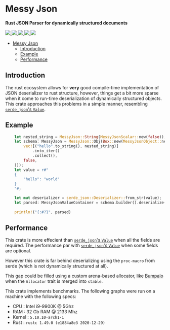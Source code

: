 # Messy Json

**Rust JSON Parser for dynamically structured documents**

<a href="https://gitlab.com/basiliq/messy_json/-/pipelines" alt="Gitlab pipeline status">
  <img src="https://img.shields.io/gitlab/pipeline/basiliq/messy_json/master">
</a>
<a href="https://codecov.io/gl/basiliq/messy_json" alt="Codecov">
  <img src="https://img.shields.io/codecov/c/gitlab/basiliq/messy_json?token=tnPbnqeTHj">
</a>
<a href="https://crates.io/crates/messy_json" alt="Crates.io version">
  <img src="https://img.shields.io/crates/v/messy_json">
</a>
<a href="https://crates.io/crates/messy_json" alt="Crates.io license">
  <img src="https://img.shields.io/crates/l/messy_json?label=license">
</a>
<a href="https://docs.rs/messy_json" alt="Docs.rs">
  <img src="https://docs.rs/messy_json/badge.svg">
</a>

- [Messy Json](#messy-json)
	- [Introduction](#introduction)
	- [Example](#example)
	- [Performance](#performance)

## Introduction

The rust ecosystem allows for **very** good compile-time implementation of JSON deserializer to rust structure, however,
things get a bit more sparse when it come to run-time deserialization of dynamically structured objects.
This crate approaches this problems in a simple manner, resembling [`serde_json`'s `Value`](https://docs.serde.rs/serde_json/value/enum.Value.html).

## Example

```rust
    let nested_string = MessyJson::String(MessyJsonScalar::new(false));
    let schema: MessyJson = MessyJson::Obj(Box::new(MessyJsonObject::new(
        vec![("hello".to_string(), nested_string)]
            .into_iter()
            .collect(),
        false,
    )));
    let value = r#"
	{
		"hello": "world"
	}
	"#;

	let mut deserializer = serde_json::Deserializer::from_str(value);
	let parsed: MessyJsonValueContainer = schema.builder().deserialize(&mut deserializer).unwrap();
	
	println!("{:#?}", parsed)
```

## Performance

This crate is more effecient than [`serde_json`'s `Value`](https://docs.serde.rs/serde_json/value/enum.Value.html) when all the fields are required. The performance par with [`serde_json`'s `Value`](https://docs.serde.rs/serde_json/value/enum.Value.html) when some fields are optional.

However this crate is far behind deserializing using the `proc-macro` from serde (which is not dynamically structured at all).

This gap could be filled using a custom arena-based allocator, like [Bumpalo](https://crates.io/crates/bumpalo) when the `Allocator` trait is merged into `stable`. 

This crate implements benchmarks.
The following graphs were run on a machine with the following specs:

- CPU		: Intel i9-9900K @ 5Ghz
- RAM		: 32 Gb RAM @ 2133 Mhz
- Kernel	: `5.10.10-arch1-1`
- Rust		: `rustc 1.49.0 (e1884a8e3 2020-12-29)`


